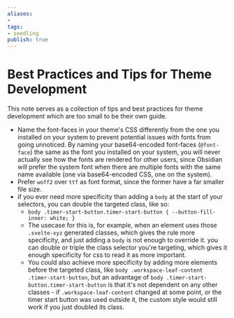 ```yaml
---
aliases: 
- 
tags:
- seedling
publish: true
---
```


# Best Practices and Tips for Theme Development

This note serves as a collection of tips and best practices for theme development which are too small to be their own guide.

- Name the font-faces in your theme's CSS differently from the one you installed on your system to prevent potential issues with fonts from going unnoticed. 
    By naming your base64-encoded font-faces (`@font-face`) the same as the font you installed on your system, you will never actually see how the fonts are rendered for other users, since Obsidian will prefer the system font when there are multiple fonts with the same name available (one via base64-encoded CSS, one on the system).
- Prefer `woff2` over `ttf` as font format, since the former have a far smaller file size.
- if you ever need more specificity than adding a `body` at the start of your selectors, you can double the targeted class, like so:
	- `body .timer-start-button.timer-start-button { --button-fill-inner: white; }`
	- The usecase for this is, for example, when an element uses those `.svelte-xyz` generated classes, which gives the rule more specificity, and just adding a `body` is not enough to override it. you can double or triple the class selector you're targeting, which gives it enough specificity for css to read it as more important.
	- You could also achieve more specificity by adding more elements before the targeted class, like `body .workspace-leaf-content .timer-start-button`, but an advantage of `body .timer-start-button.timer-start-button` is that it's not dependent on any other classes - if `.workspace-leaf-content` changed at some point, or the timer start button was used outside it, the custom style would still work if you just doubled its class.

